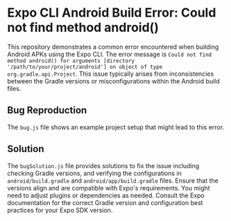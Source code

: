 # Expo CLI Android Build Error: Could not find method android()

This repository demonstrates a common error encountered when building Android APKs using the Expo CLI. The error message is `Could not find method android() for arguments [directory '/path/to/your/project/android'] on object of type org.gradle.api.Project`. This issue typically arises from inconsistencies between the Gradle versions or misconfigurations within the Android build files.

## Bug Reproduction

The `bug.js` file shows an example project setup that might lead to this error. 

## Solution

The `bugSolution.js` file provides solutions to fix the issue including checking Gradle versions, and verifying the configurations in `android/build.gradle` and `android/app/build.gradle` files. Ensure that the versions align and are compatible with Expo's requirements. You might need to adjust plugins or dependencies as needed.  Consult the Expo documentation for the correct Gradle version and configuration best practices for your Expo SDK version.